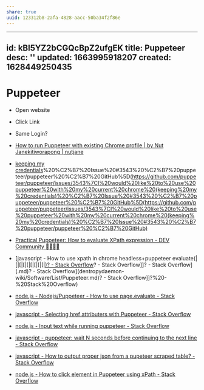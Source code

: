 ```yaml
---
share: true
uuid: 123312b8-2afa-4828-aacc-50ba34f2f86e
---
```

---
id: kBl5YZ2bCGQcBpZ2ufgEK
title: Puppeteer
desc: ''
updated: 1663995918207
created: 1628449250435
---
# Puppeteer
*   Open website
*   Click Link
*   Same Login?

*   [How to run Puppeteer with existing Chrome profile | by Nut Janekitiworapong | nutjane](https://blog.nutjane.me/how-to-run-puppeteer-with-existing-chrome-profile-f42954bfc70c)
*   [keeping my credentials](/undefined)%20%C2%B7%20Issue%20#3543%20%C2%B7%20puppeteer/puppeteer%20%C2%B7%20GitHub%5D(https://github.com/puppeteer/puppeteer/issues/3543%7CI%20would%20like%20to%20use%20puppeteer%20with%20my%20current%20chrome%20(keeping%20my%20credentials)%20%C2%B7%20Issue%20#3543%20%C2%B7%20puppeteer/puppeteer%20%C2%B7%20GitHub%5D(https://github.com/puppeteer/puppeteer/issues/3543%7CI%20would%20like%20to%20use%20puppeteer%20with%20my%20current%20chrome%20(keeping%20my%20credentials)%20%C2%B7%20Issue%20#3543%20%C2%B7%20puppeteer/puppeteer%20%C2%B7%20GitHub)




* [Practical Puppeteer: How to evaluate XPath expression - DEV Community 👩‍💻👨‍💻](https://dev.to/sonyarianto/practical-puppeteer-how-to-use-waitforxpath-and-evaluate-xpath-expression-15cp)
* [javascript - How to use xpath in chrome headless+puppeteer evaluate(|[|[|[|[|[|[|[|[|[)? - Stack Overflow](/undefined)? - Stack Overflow]]? - Stack Overflow](.md)? - Stack Overflow](dentropydaemon-wiki/Software/List/Puppeteer.md)? - Stack Overflow]]?%20-%20Stack%20Overflow)
* [node.js - Nodejs/Puppeteer - How to use page.evaluate - Stack Overflow](https://stackoverflow.com/questions/52045947/nodejs-puppeteer-how-to-use-page-evaluate)
* [javascript - Selecting href attributers with Puppeteer - Stack Overflow](https://stackoverflow.com/questions/50147199/selecting-href-attributers-with-puppeteer)
* [node.js - Input text while running puppeteer - Stack Overflow](https://stackoverflow.com/questions/58999602/input-text-while-running-puppeteer)
* [javascript - puppeteer: wait N seconds before continuing to the next line - Stack Overflow](https://stackoverflow.com/questions/46919013/puppeteer-wait-n-seconds-before-continuing-to-the-next-line)
* [javascript - How to output proper json from a pupeteer scraped table? - Stack Overflow](https://stackoverflow.com/questions/55368153/how-to-output-proper-json-from-a-pupeteer-scraped-table)
* [node.js - How to click element in Puppeteer using xPath - Stack Overflow](https://stackoverflow.com/questions/58087966/how-to-click-element-in-puppeteer-using-xpath)